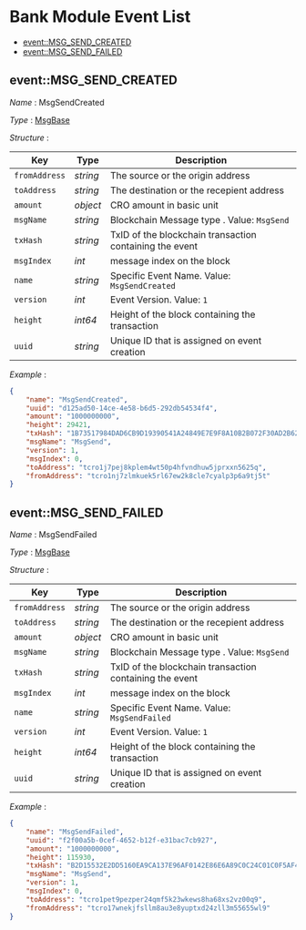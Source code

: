 # Bank Module Event List
  - [event::MSG_SEND_CREATED](#eventmsg_send_created)
  - [event::MSG_SEND_FAILED](#eventmsg_send_failed)


## event::MSG_SEND_CREATED
*Name* : MsgSendCreated

*Type* : [MsgBase](../README.md#MsgBase)

*Structure* : 

| Key           | Type     | Description                                             |
| ------------- | -------- | ------------------------------------------------------- |
| `fromAddress` | *string* | The source or the origin address                        |
| `toAddress`   | *string* | The destination or the recepient address                |
| `amount`      | *object* | CRO amount in basic unit                                |
| `msgName`     | *string* | Blockchain Message type . Value: `MsgSend`              |
| `txHash`      | *string* | TxID of the blockchain transaction containing the event |
| `msgIndex`    | *int*    | message index on the block                              |
| `name`        | *string* | Specific Event Name. Value: `MsgSendCreated`            |
| `version`     | *int*    | Event Version. Value: `1`                               |
| `height`      | *int64*  | Height of the block containing the transaction          |
| `uuid`        | *string* | Unique ID that is assigned on event creation            |

*Example* :

```json
{
    "name": "MsgSendCreated",
    "uuid": "d125ad50-14ce-4e58-b6d5-292db54534f4",
    "amount": "1000000000",
    "height": 29421,
    "txHash": "1B73517984DAD6CB9D19390541A24849E7E9F8A10B2B072F30AD2B62B698A6E7",
    "msgName": "MsgSend",
    "version": 1,
    "msgIndex": 0,
    "toAddress": "tcro1j7pej8kplem4wt50p4hfvndhuw5jprxxn5625q",
    "fromAddress": "tcro1nj7zlmkuek5rl67ew2k8cle7cyalp3p6a9tj5t"
}
```

## event::MSG_SEND_FAILED
*Name* : MsgSendFailed

*Type* : [MsgBase](../README.md#MsgBase)

*Structure* : 

| Key           | Type     | Description                                             |
| ------------- | -------- | ------------------------------------------------------- |
| `fromAddress` | *string* | The source or the origin address                        |
| `toAddress`   | *string* | The destination or the recepient address                |
| `amount`      | *object* | CRO amount in basic unit                                |
| `msgName`     | *string* | Blockchain Message type . Value: `MsgSend`              |
| `txHash`      | *string* | TxID of the blockchain transaction containing the event |
| `msgIndex`    | *int*    | message index on the block                              |
| `name`        | *string* | Specific Event Name. Value: `MsgSendFailed`             |
| `version`     | *int*    | Event Version. Value: `1`                               |
| `height`      | *int64*  | Height of the block containing the transaction          |
| `uuid`        | *string* | Unique ID that is assigned on event creation            |

*Example* :

```json
{
    "name": "MsgSendFailed",
    "uuid": "f2f00a5b-0cef-4652-b12f-e31bac7cb927",
    "amount": "1000000000",
    "height": 115930,
    "txHash": "B2D15532E2DD5160EA9CA137E96AF0142E86E6A89C0C24C01C0F5AF49689C901",
    "msgName": "MsgSend",
    "version": 1,
    "msgIndex": 0,
    "toAddress": "tcro1pet9pezper24qmf5k23wkews8ha68xs2vz00q9",
    "fromAddress": "tcro17wnekjfsllm8au3e8yuptxd24zll3m55655wl9"
}
```